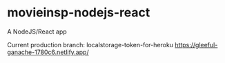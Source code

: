 # movieinsp-nodejs-react
A NodeJS/React app

Current production branch: localstorage-token-for-heroku
https://gleeful-ganache-1780c6.netlify.app/
